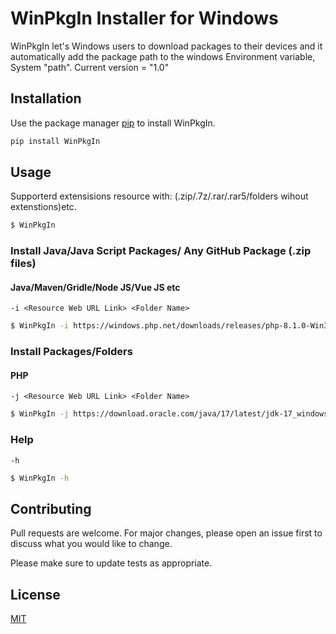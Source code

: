 # WinPkgIn Installer for Windows

WinPkgIn let's Windows users to download packages to their devices and it automatically add the package path to the windows Environment variable, System "path". 
Current version = "1.0"

## Installation

Use the package manager [pip](https://pip.pypa.io/en/stable/) to install WinPkgIn.
```bash
pip install WinPkgIn
```

## Usage
Supporterd extensisions resource with: (.zip/.7z/.rar/.rar5/folders wihout extenstions)etc.
```bash
$ WinPkgIn 
```
### Install Java/Java Script Packages/ Any GitHub Package (.zip files)
#### Java/Maven/Gridle/Node JS/Vue JS etc
`-i <Resource Web URL Link> <Folder Name>`
```bash
$ WinPkgIn -i https://windows.php.net/downloads/releases/php-8.1.0-Win32-vs16-x64.zip PHP 
```
### Install Packages/Folders
#### PHP
`-j <Resource Web URL Link> <Folder Name>`
```bash
$ WinPkgIn -j https://download.oracle.com/java/17/latest/jdk-17_windows-x64_bin.zip Java
```
### Help
`-h`
```bash
$ WinPkgIn -h
```

## Contributing
Pull requests are welcome. For major changes, please open an issue first to discuss what you would like to change.

Please make sure to update tests as appropriate.

## License
[MIT](https://choosealicense.com/licenses/mit/)
